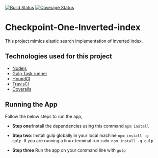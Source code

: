 [![Build Status](https://travis-ci.org/kolafas/Checkpoint-One-Inverted-index.svg?branch=develop)](https://travis-ci.org/kolafas/Checkpoint-One-Inverted-index)
[![Coverage Status](https://coveralls.io/repos/github/kolafas/Checkpoint-One-Inverted-index/badge.svg?branch=coveralls-integration)](https://coveralls.io/github/kolafas/Checkpoint-One-Inverted-index?branch=coveralls-integration)
# Checkpoint-One-Inverted-index
This project mimics elastic search implementation of inverted index.

## Technologies used for this project
 - [Nodejs](http://nodejs.org)
 - [Gulp Task runner](http://gulpjs.com)
 - [HoundCI](http://houndci.com)
 - [TravisCI](http://travis-ci.org/)
 - [Coveralls](travis-ci.org/)

## Running the App
Follow the below steps to run the app,
- **Step one**:Install the dependencies
using this command `npm install`

- **Step two**: Install gulp globally in your local machine  `npm install -g gulp`. If you are running a linux terminal run `sudo npm install -g gulp`
- **Step three** Run the app on your command line with `gulp`


